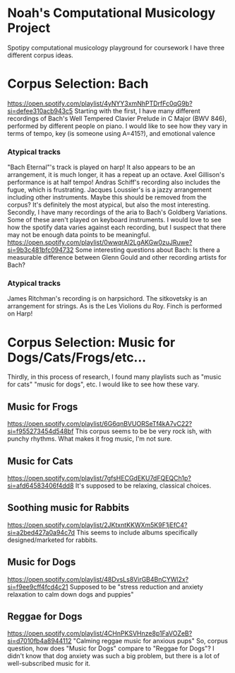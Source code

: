 # Noah's Computational Musicology Project
Spotipy computational musicology playground for coursework
I have three different corpus ideas. 
# Corpus Selection: Bach
https://open.spotify.com/playlist/4yNYY3xmNhPTDrfFc0qG9b?si=defee310acb943c5
Starting with the first, I have many different recordings of Bach's Well Tempered Clavier Prelude in C Major (BWV 846), performed by different people on piano. I would like to see how they vary in terms of tempo, key (is someone using A=415?), and emotional valence
### Atypical tracks
"Bach Eternal"'s track is played on harp! It also appears to be an arrangement, it is much longer, it has a repeat up an octave. Axel Gillison's performance is at half tempo! Andras Schiff's recording also includes the fugue, which is frustrating. Jacques Loussier's is a jazzy arrangement including other instruments. Maybe this should be removed from the corpus? It's definitely the most atypical, but also the most interesting.
Secondly, I have many recordings of the aria to Bach's Goldberg Variations. Some of these aren't played on keyboard instruments. I would love to see how the spotify data varies against each recording, but I suspect that there may not be enough data points to be meaningful.
https://open.spotify.com/playlist/0wwqrAl2LgAKGw0zuJRuwe?si=9b3c481bfc094732
Some interesting questions about Bach: Is there a measurable difference between Glenn Gould and other recording artists for Bach?
### Atypical tracks 
James Ritchman's recording is on harpsichord. The sitkovetsky is an arrangement for strings. As is the Les Violions du Roy. Finch is performed on Harp!
# Corpus Selection: Music for Dogs/Cats/Frogs/etc...
Thirdly, in this process of research, I found many playlists such as "music for cats" "music for dogs", etc. I would like to see how these vary.  
## Music for Frogs
https://open.spotify.com/playlist/6G6qnBVUORSeTf4kA7vC22?si=f955273454d548bf
This corpus seems to be be very rock ish, with punchy rhythms. What makes it frog music, I'm not sure.
## Music for Cats
https://open.spotify.com/playlist/7gfsHECGdEKU7dFQEQCh1p?si=afd64583406f4dd8
It's supposed to be relaxing, classical choices.

## Soothing music for Rabbits
https://open.spotify.com/playlist/2JKtxntKKWXm5K9F1jEfC4?si=a2bed427a0a94c7d
This seems to include albums specifically designed/marketed for rabbits. 

## Music for Dogs   
https://open.spotify.com/playlist/48DvsLs8VirGB4BnCYWl2x?si=f9ee9cff4fcd4c21
Supposed to be "stress reduction and anxiety relaxation to calm down dogs and puppies"

## Reggae for Dogs  
https://open.spotify.com/playlist/4CHnPKSVHnze8p1FaVOZeB?si=d7010fb4a8944112
"Calming reggae music for anxious pups"
So, corpus question, how does "Music for Dogs" compare to "Reggae for Dogs"? 
I didn't know that dog anxiety was such a big problem, but there is a lot of well-subscribed music for it. 

